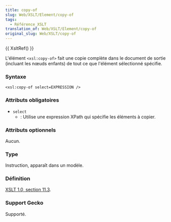 ```yaml
---
title: copy-of
slug: Web/XSLT/Element/copy-of
tags:
  - Référence_XSLT
translation_of: Web/XSLT/Element/copy-of
original_slug: Web/XSLT/copy-of
---
```

{{ XsltRef() }}

L'élément `<xsl:copy-of>` fait une copie complète dans le document de sortie (incluant les nœuds enfants) de tout ce que l'élément sélectionné spécifie.

### Syntaxe

    <xsl:copy-of select=EXPRESSION />

### Attributs obligatoires

- `select`
  - : Utilise une expression XPath qui spécifie les éléments à copier.

### Attributs optionnels

Aucun.

### Type

Instruction, apparaît dans un modèle.

### Définition

[XSLT 1.0, section 11.3](http://www.w3.org/TR/xslt#copy-of).

### Support Gecko

Supporté.
